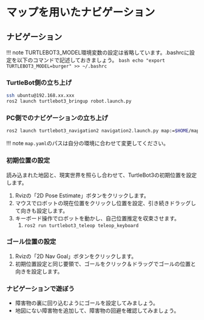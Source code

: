 # マップを用いたナビゲーション

## ナビゲーション

!!! note
    TURTLEBOT3_MODEL環境変数の設定は省略しています。.bashrcに設定を以下のコマンドで記述しておきましょう。
    ```bash
    echo "export TURTLEBOT3_MODEL=burger" >> ~/.bashrc
    ```

### TurtleBot側の立ち上げ
``` bash
ssh ubuntu@192.168.xx.xxx
ros2 launch turtlebot3_bringup robot.launch.py
```

### PC側でのナビゲーションの立ち上げ

``` bash
ros2 launch turtlebot3_navigation2 navigation2.launch.py map:=$HOME/map.yaml
```

!!! note
    `map.yaml`のパスは自分の環境に合わせて変更してください。

###  初期位置の設定

読み込まれた地図と、現実世界を照らし合わせて、TurtleBot3の初期位置を設定します。

1. Rvizの「2D Pose Estimate」ボタンをクリックします。
2. マウスでロボットの現在位置をクリックし位置を設定、引き続きドラッグして向きも設定します。
3. キーボード操作でロボットを動かし、自己位置推定を収束させます。
   1. `ros2 run turtlebot3_teleop teleop_keyboard`

### ゴール位置の設定

1. Rvizの「2D Nav Goal」ボタンをクリックします。
2. 初期位置設定と同じ要領で、ゴールをクリック＆ドラッグでゴールの位置と向きを設定します。

### ナビゲーションで遊ぼう

- 障害物の裏に回り込むようにゴールを設定してみましょう。
- 地図にない障害物を追加して、障害物の回避を確認してみましょう。


<!-- 作成したマップを使用して、TurtleBot3の自律ナビゲーションを行います。

基本は[公式ガイドのNavigationセクション](https://emanual.robotis.com/docs/en/platform/turtlebot3/navigation/#navigation)にしたがってください。


=== "実機"

    ``` bash
    ```

=== "シミュレーション"

    ``` bash
    ``` -->